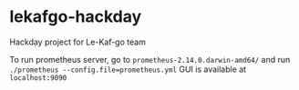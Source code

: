 # lekafgo-hackday
Hackday project for Le-Kaf-go team

To run prometheus server, go to `prometheus-2.14.0.darwin-amd64/` and run `./prometheus --config.file=prometheus.yml`
GUI is available at `localhost:9090`
